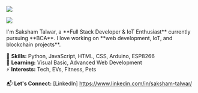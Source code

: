<p>
  <img src="https://capsule-render.vercel.app/api?type=waving&height=300&color=gradient&text=Welcome%20to%20Saksham's%20-nl-%20Github%20Page&descAlign=14&descAlignY=28&textBg=false&stroke=1" />
</p>
<p>
<img src="https://user-images.githubusercontent.com/74038190/225813708-98b745f2-7d22-48cf-9150-083f1b00d6c9.gif">
</p>
I'm Saksham Talwar, a **Full Stack Developer & IoT Enthusiast** currently pursuing **BCA**. I love working on **web development, IoT, and blockchain projects**.  

🚀 **Skills:** Python, JavaScript, HTML, CSS, Arduino, ESP8266  
🎯 **Learning:** Visual Basic, Advanced Web Development  
⚡ **Interests:** Tech, EVs, Fitness, Pets  

📬 **Let's Connect:** [LinkedIn] https://www.linkedin.com/in/saksham-talwar/  

<!--
**sakshamtalwarr/sakshamtalwarr** is a ✨ _special_ ✨ repository because its `README.md` (this file) appears on your GitHub profile.

Here are some ideas to get you started:

- 🔭 I’m currently working on ...
- 🌱 I’m currently learning ...
- 👯 I’m looking to collaborate on ...
- 🤔 I’m looking for help with ...
- 💬 Ask me about ...
- 📫 How to reach me: ...
- 😄 Pronouns: ...
- ⚡ Fun fact: ...
-->
